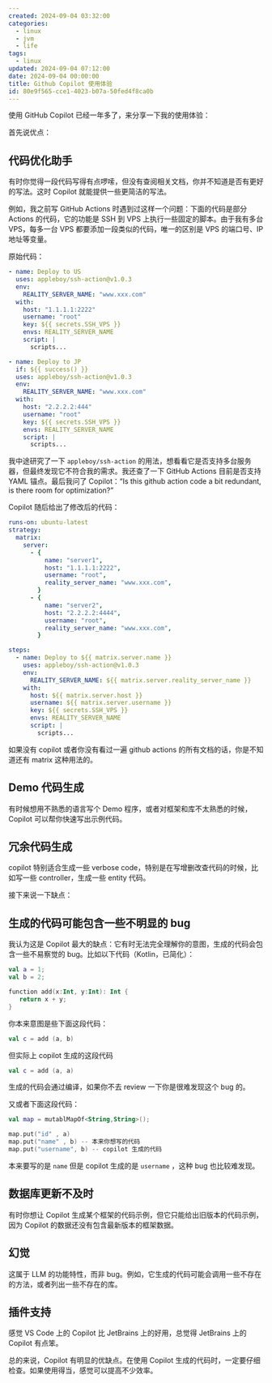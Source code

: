 ```yaml
---
created: 2024-09-04 03:32:00
categories:
  - linux
  - jvm
  - life
tags:
  - linux
updated: 2024-09-04 07:12:00
date: 2024-09-04 00:00:00
title: Github Copilot 使用体验
id: 80e9f565-cce1-4023-b07a-50fed4f8ca0b
---
```


使用 GitHub Copilot 已经一年多了，来分享一下我的使用体验：

首先说优点：

## **代码优化助手**

有时你觉得一段代码写得有点啰嗦，但没有查阅相关文档，你并不知道是否有更好的写法。这时 Copilot 就能提供一些更简洁的写法。

例如，我之前写 GitHub Actions 时遇到过这样一个问题：下面的代码是部分 Actions 的代码，它的功能是 SSH 到 VPS 上执行一些固定的脚本。由于我有多台 VPS，每多一台 VPS 都要添加一段类似的代码，唯一的区别是 VPS 的端口号、IP 地址等变量。

原始代码：

```yaml
- name: Deploy to US
  uses: appleboy/ssh-action@v1.0.3
  env:
    REALITY_SERVER_NAME: "www.xxx.com"
  with:
    host: "1.1.1.1:2222"
    username: "root"
    key: ${{ secrets.SSH_VPS }}
    envs: REALITY_SERVER_NAME
    script: |
      scripts...

- name: Deploy to JP
  if: ${{ success() }}
  uses: appleboy/ssh-action@v1.0.3
  env:
    REALITY_SERVER_NAME: "www.xxx.com"
  with:
    host: "2.2.2.2:444"
    username: "root"
    key: ${{ secrets.SSH_VPS }}
    envs: REALITY_SERVER_NAME
    script: |
      scripts...
```

我中途研究了一下 `appleboy/ssh-action` 的用法，想看看它是否支持多台服务器，但最终发现它不符合我的需求。我还查了一下 GitHub Actions 目前是否支持 YAML 锚点。最后我问了 Copilot：“Is this github action code a bit redundant, is there room for optimization?”

Copilot 随后给出了修改后的代码：

```yaml
runs-on: ubuntu-latest
strategy:
  matrix:
    server:
      - {
          name: "server1",
          host: "1.1.1.1:2222",
          username: "root",
          reality_server_name: "www.xxx.com",
        }
      - {
          name: "server2",
          host: "2.2.2.2:4444",
          username: "root",
          reality_server_name: "www.xxx.com",
        }

steps:
  - name: Deploy to ${{ matrix.server.name }}
    uses: appleboy/ssh-action@v1.0.3
    env:
      REALITY_SERVER_NAME: ${{ matrix.server.reality_server_name }}
    with:
      host: ${{ matrix.server.host }}
      username: ${{ matrix.server.username }}
      key: ${{ secrets.SSH_VPS }}
      envs: REALITY_SERVER_NAME
      script: |
        scripts...
```

如果没有 copilot 或者你没有看过一遍 github actions 的所有文档的话，你是不知道还有 matrix 这种用法的。

## Demo 代码生成

有时候想用不熟悉的语言写个 Demo 程序，或者对框架和库不太熟悉的时候，Copilot 可以帮你快速写出示例代码。

## 冗余代码生成

copilot 特别适合生成一些 verbose code，特别是在写增删改查代码的时候，比如写一些 controller，生成一些 entity 代码。

接下来说一下缺点：

## 生成的代码可能包含一些不明显的 bug

我认为这是 Copilot 最大的缺点：它有时无法完全理解你的意图，生成的代码会包含一些不易察觉的 bug。比如以下代码（Kotlin，已简化）：

```kotlin
val a = 1;
val b = 2;

function add(x:Int, y:Int): Int {
   return x + y;
}
```

你本来意图是些下面这段代码：

```kotlin
val c = add (a, b)
```

但实际上 copilot 生成的这段代码

```kotlin
val c = add (a, a)
```

生成的代码会通过编译，如果你不去 review 一下你是很难发现这个 bug 的。

又或者下面这段代码：

```kotlin
val map = mutablMapOf<String,String>();

map.put("id" , a)
map.put("name" , b) -- 本来你想写的代码
map.put("username", b) -- copilot 生成的代码
```

本来要写的是 `name` 但是 copilot 生成的是 `username` ，这种 bug 也比较难发现。

## 数据库更新不及时

有时你想让 Copilot 生成某个框架的代码示例，但它只能给出旧版本的代码示例，因为 Copilot 的数据还没有包含最新版本的框架数据。

## 幻觉

这属于 LLM 的功能特性，而非 bug。例如，它生成的代码可能会调用一些不存在的方法，或者列出一些不存在的库。

## 插件支持

感觉 VS Code 上的 Copilot 比 JetBrains 上的好用，总觉得 JetBrains 上的 Copilot 有点笨。

总的来说，Copilot 有明显的优缺点。在使用 Copilot 生成的代码时，一定要仔细检查。如果使用得当，感觉可以提高不少效率。
